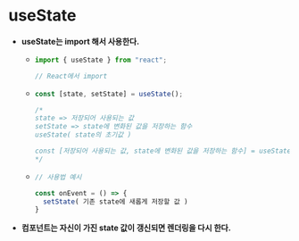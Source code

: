 # useState

- **useState는 import 해서 사용한다.**

  - ```javascript
    import { useState } from "react";
    
    // React에서 import
    ```

  - ```javascript
    const [state, setState] = useState();
    
    /*
    state => 저장되어 사용되는 값
    setState => state에 변화된 값을 저장하는 함수
    useState( state의 초기값 )
    
    const [저장되어 사용되는 값, state에 변화된 값을 저장하는 함수] = useState(state의 초기값);
    */
    ```

  - ```javascript
    // 사용법 예시
    
    const onEvent = () => {
      setState( 기존 state에 새롭게 저장할 값 )
    }
    ```

- **컴포넌트는 자신이 가진 state 값이 갱신되면 렌더링을 다시 한다.**





